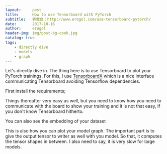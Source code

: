 ```yaml
---
layout:     post
title:      How to use Tensorboard with PyTorch
subtitle:   转载自：http://www.erogol.com/use-tensorboard-pytorch/
date:       2017-10-16
author:     erogol
header-img: img/post-bg-cook.jpg
catalog: true
tags:
    - directly dive
    - models
    - graph
---
```


Let's directly dive in. The thing here is to use Tensorboard to plot your PyTorch trainings. For this, I use [TensorboardX](https://github.com/lanpa/tensorboard-pytorch/tree/master/tensorboardX) which is a nice interface communicating Tensorboard avoiding Tensorflow dependencies.

First install the requirements;

Things thereafter very easy as well, but you need to know how you need to communicate with the board to show your training and it is not that easy, if you don't know Tensorboard hitherto.

You can also see the embedding of your dataset

This is also how you can plot your model graph. The important part is to give the output tensor to writer as well with you model. So that, it computes the tensor shapes in between. I also need to say, it is very slow for large models.
